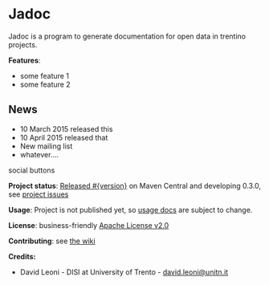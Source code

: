 

Jadoc
=======

Jadoc is a program to generate documentation for open data in trentino projects.


**Features**:

* some feature 1
* some feature 2

News
------

* 10 March 2015 released this
* 10 April 2015 released that
* New mailing list
* whatever.... 

social buttons

**Project status**: [Released #{version}]() on Maven Central and developing 0.3.0, see [project issues](https://github.com/opendatatrentino/jadoc/issues)

**Usage**: Project is not published yet, so [usage docs](docs/README.md) are subject to change. 

**License**: business-friendly [Apache License v2.0](LICENSE.txt)

**Contributing**: see [the wiki](../../wiki)

**Credits:**

* David Leoni - DISI at University of Trento - david.leoni@unitn.it
